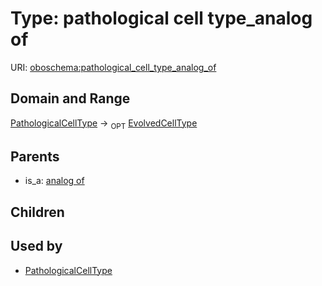 
# Type: pathological cell type_analog of




URI: [oboschema:pathological_cell_type_analog_of](http://purl.obolibrary.org/oboschema/pathological_cell_type_analog_of)


## Domain and Range

[PathologicalCellType](PathologicalCellType.md) ->  <sub>OPT</sub> [EvolvedCellType](EvolvedCellType.md)

## Parents

 *  is_a: [analog of](analog_of.md)

## Children


## Used by

 * [PathologicalCellType](PathologicalCellType.md)

